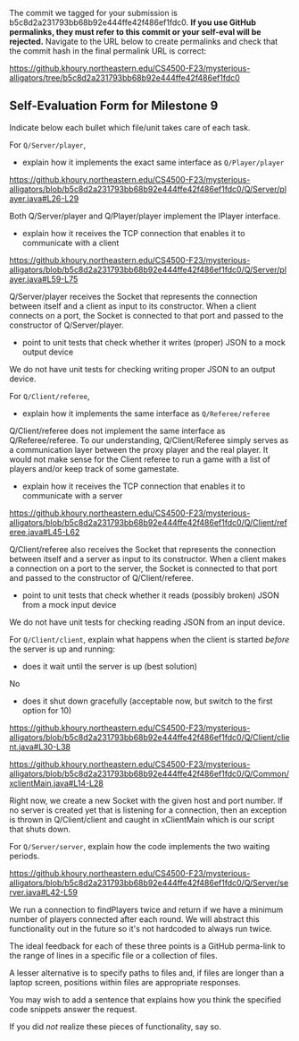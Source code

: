 The commit we tagged for your submission is b5c8d2a231793bb68b92e444ffe42f486ef1fdc0.
**If you use GitHub permalinks, they must refer to this commit or your self-eval will be rejected.**
Navigate to the URL below to create permalinks and check that the commit hash in the final permalink URL is correct:

https://github.khoury.northeastern.edu/CS4500-F23/mysterious-alligators/tree/b5c8d2a231793bb68b92e444ffe42f486ef1fdc0

## Self-Evaluation Form for Milestone 9

Indicate below each bullet which file/unit takes care of each task.

For `Q/Server/player`,

- explain how it implements the exact same interface as `Q/Player/player`

https://github.khoury.northeastern.edu/CS4500-F23/mysterious-alligators/blob/b5c8d2a231793bb68b92e444ffe42f486ef1fdc0/Q/Server/player.java#L26-L29

Both Q/Server/player and Q/Player/player implement the IPlayer interface.

- explain how it receives the TCP connection that enables it to communicate with a client

https://github.khoury.northeastern.edu/CS4500-F23/mysterious-alligators/blob/b5c8d2a231793bb68b92e444ffe42f486ef1fdc0/Q/Server/player.java#L59-L75

Q/Server/player receives the Socket that represents the connection between itself and a client as input to its constructor. When a client connects on a port, the Socket is connected to that port and passed to the constructor of Q/Server/player.

- point to unit tests that check whether it writes (proper) JSON to a mock output device

We do not have unit tests for checking writing proper JSON to an output device.

For `Q/Client/referee`,

- explain how it implements the same interface as `Q/Referee/referee`

Q/Client/referee does not implement the same interface as Q/Referee/referee. To our understanding, Q/Client/Referee simply serves as a communication layer between the proxy player and the real player. It would not make sense for the Client referee to run a game with a list of players and/or keep track of some gamestate.

- explain how it receives the TCP connection that enables it to communicate with a server

https://github.khoury.northeastern.edu/CS4500-F23/mysterious-alligators/blob/b5c8d2a231793bb68b92e444ffe42f486ef1fdc0/Q/Client/referee.java#L45-L62

Q/Client/referee also receives the Socket that represents the connection between itself and a server as input to its constructor. When a client makes a connection on a port to the server, the Socket is connected to that port and passed to the constructor of Q/Client/referee.

- point to unit tests that check whether it reads (possibly broken) JSON from a mock input device

We do not have unit tests for checking reading JSON from an input device.

For `Q/Client/client`, explain what happens when the client is started _before_ the server is up and running:

- does it wait until the server is up (best solution)

No


- does it shut down gracefully (acceptable now, but switch to the first option for 10)

https://github.khoury.northeastern.edu/CS4500-F23/mysterious-alligators/blob/b5c8d2a231793bb68b92e444ffe42f486ef1fdc0/Q/Client/client.java#L30-L38

https://github.khoury.northeastern.edu/CS4500-F23/mysterious-alligators/blob/b5c8d2a231793bb68b92e444ffe42f486ef1fdc0/Q/Common/xclientMain.java#L14-L28

Right now, we create a new Socket with the given host and port number. If no server is created yet that is listening for a connection, then an exception is thrown in Q/Client/client and caught in xClientMain which is our script that shuts down.

For `Q/Server/server`, explain how the code implements the two waiting periods. 

https://github.khoury.northeastern.edu/CS4500-F23/mysterious-alligators/blob/b5c8d2a231793bb68b92e444ffe42f486ef1fdc0/Q/Server/server.java#L42-L59

We run a connection to findPlayers twice and return if we have a minimum number of players connected after each round. We will abstract this functionality out in the future so it's not hardcoded to always run twice.

The ideal feedback for each of these three points is a GitHub
perma-link to the range of lines in a specific file or a collection of
files.

A lesser alternative is to specify paths to files and, if files are
longer than a laptop screen, positions within files are appropriate
responses.

You may wish to add a sentence that explains how you think the
specified code snippets answer the request.

If you did *not* realize these pieces of functionality, say so.

